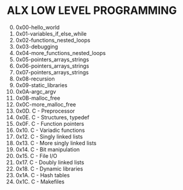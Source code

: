 # ALX LOW LEVEL PROGRAMMING
0. 0x00-hello_world
1. 0x01-variables_if_else_while
2. 0x02-functions_nested_loops
3. 0x03-debugging
4. 0x04-more_functions_nested_loops
5. 0x05-pointers_arrays_strings
6. 0x06-pointers_arrays_strings
7. 0x07-pointers_arrays_strings
8. 0x08-recursion
9. 0x09-static_libraries
10. 0x0A-argc_argv
11. 0x0B-malloc_free
12. 0x0C-more_malloc_free
13. 0x0D. C - Preprocessor
14. 0x0E. C - Structures, typedef
15. 0x0F. C - Function pointers
16. 0x10. C - Variadic functions
17. 0x12. C - Singly linked lists
18. 0x13. C - More singly linked lists
19. 0x14. C - Bit manipulation
20. 0x15. C - File I/O
21. 0x17. C - Doubly linked lists
22. 0x18. C - Dynamic libraries
23. 0x1A. C - Hash tables
24. 0x1C. C - Makefiles